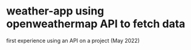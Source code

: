 # weather-app using openweathermap API to fetch data
first experience using an API on a project (May 2022)
